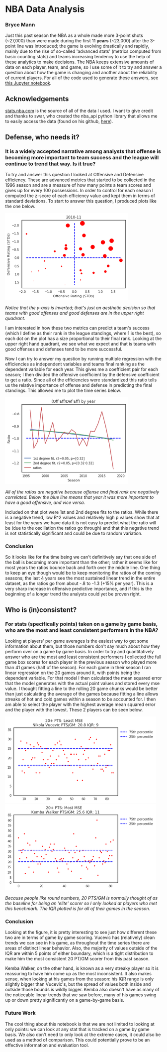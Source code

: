 # NBA Data Analysis
### Bryce Mann

Just this past season the NBA as a whole made more 3-point shots (~27,000) than were made during the first 11 **years** (~23,000) after the 3-point line was introduced; the game is evolving drastically and rapidly, mainly due to the rise of so-called 'advanced stats' (metrics computed from basic counting stats) and teams increasing tendency to use the help of these analytics to make decisions. The NBA keeps extensive amounts of data on each player, team, and game, so I use some of it to try and answer a question about how the game is changing and another about the reliability of current players. For all of the code used to generate these answers, see [this Jupyter notebook](https://github.com/brycemann8334/Project3_DataScience/blob/master/project3/NotebookFinal.md).

## Acknowledgements
[stats.nba.com](stats.nba.com) is the source of all of the data I used. I want to give credit and thanks to swar, who created the nba_api python library that allows me to easily access the data (found on his github, [here](https://github.com/swar/nba_api)).

## Defense, who needs it?
### It is a widely accepted narrative among analysts that offense is becoming more important to team success and the league will continue to trend that way. Is it true?
To try and answer this question I looked at Offensive and Defensive efficiency. These are advanced metrics that started to be collected in the 1996 season and are a measure of how many points a team scores and gives up for every 100 possessions. In order to control for each season I computed the z-score of each efficiency value and kept them in terms of standard deviations. To start to answer this question, I produced plots like the one below.

![](plots/eff.png)

*Notice that the y-axis is inverted; that's just an aesthetic decision so that teams with good offenses and good defenses are in the upper right quadrant.*

I am interested in how these two metrics can predict a team's success (which I define as their rank in the league standings, where 1 is the best), so each dot on the plot has a size proportional to their final rank. Looking at the upper right hand quadrant, we see what we expect and that is teams with good offenses and defenses tend to be more successful.

Now I can try to answer my question by running multiple regression with the efficiencies as independent variables and teams final ranking as the dependent variable for each year. This gives me a coefficient pair for each season; I then divided the offensive coefficient by the defensive coefficient to get a ratio. Since all of the efficiencies were standardized this ratio tells us the relative importance of offense and defense in predicting the final standings. This allowed me to plot the time series below.

![](plots/eff_time.png)

*All of the ratios are negative because offense and final rank are negatively correlated. Below the blue line means that year it was more important to have a good offensive, and vice versa.*


Included on that plot were 1st and 2nd degree fits to the ratios. While there is a negative trend, low R^2 values and relatively high p values show that at least for the years we have data it is not easy to predict what the ratio will be (due to the oscillation the ratios go through) and that this negative trend is not statistically significant and could be due to random variation.

### Conclusion
So it looks like for the time being we can't definitively say that one side of the ball is becoming more important than the other; rather it seems like for most years the ratios bounce back and forth over the middle line. One thing to keep an eye though would be to keep monitoring the ratios of the coming seasons; the last 4 years see the most sustained linear trend in the entire dataset, as the ratios go from about -.8 to -1.3 (+15% per year). This is a very sharp increase in offensive predictive importance, and if this is the beginning of a longer trend the analysts could yet be proven right.

## Who is (in)consistent?
### For stats (specifically points) taken on a game by game basis, who are the most and least consistent performers in the NBA?

Looking at players' per game averages is the easiest way to get some information about them, but those numbers don't say much about how they perform over on a game by game basis. In order to try and quantitatively answer who are the most and least consistent performers I collected the full game box scores for each player in the previous season who played more than 41 games (half of the season). For each game in their season I ran linear regression on the 20 games around it, with points being the dependent variable. For that model I then calculated the mean squared error that the model generates with the actual point values and stored every mse value. I thought fitting a line to the rolling 20 game chunks would be better than just calculating the average of the games because fitting a line allows streaks of hot and cold games within a season to be accounted for. I then am able to select the player with the highest average mean squared error and the player with the lowest. These 2 players can be seen below.

![](plots/consistency.png)
![](plots/consistency2.png)

*Because people like round numbers, 20 PTS/GM is normally thought of as the baseline for being an 'elite' scorer so I only looked at players who met this benchmark. The IQR plotted is for all of their games in the season.*

### Conclusion
Looking at the figure, it is pretty interesting to see just how different these two are in terms of game by game scoring. Vucevic has (relatively) clean trends we can see in his game, as throughout the time series there are areas of distinct linear behavior. Also, the majority of values outside of the IQR are within 5 points of either boundary, which is a tight distribution to make him the most consistent 20 PT/GM scorer from this past season.

Kemba Walker, on the other hand, is known as a very streaky player so it is reassuring to have him come up as the most inconsistent. It also makes sense, when looking at his games from the season: his IQR range is only slightly bigger than Vucevic's, but the spread of values both inside and outside those bounds is wildly bigger. Kemba also doesn't have as many of the noticeable linear trends that we saw before, many of his games swing up or down pretty significantly on a game-by-game basis.

### Future Work
The cool thing about this notebook is that we are not limited to looking at only points: we can look at any stat that is tracked on a game by game basis. We also don't need to only look at the extreme cases, it could also be used as a method of comparison. This could potentially prove to be an effective information and evaluation tool.
